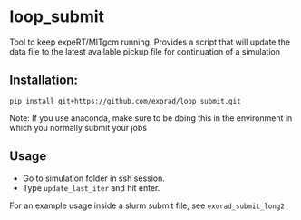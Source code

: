# loop_submit

Tool to keep expeRT/MITgcm running. Provides a script that will update the data file to the latest available pickup file for continuation of a simulation

## Installation:
```
pip install git+https://github.com/exorad/loop_submit.git
```

Note: If you use anaconda, make sure to be doing this in the environment in which you normally submit your jobs

## Usage

- Go to simulation folder in ssh session.
- Type `update_last_iter` and hit enter.

For an example usage inside a slurm submit file, see `exorad_submit_long2`
